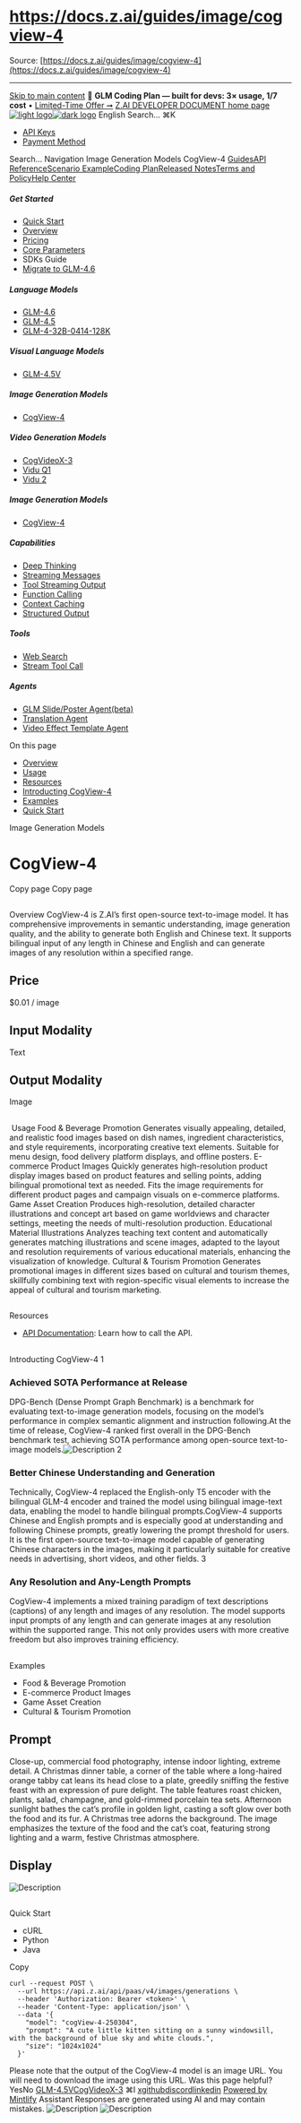 # https://docs.z.ai/guides/image/cogview-4

Source: [https://docs.z.ai/guides/image/cogview-4](https://docs.z.ai/guides/image/cogview-4)

---

[Skip to main content](https://docs.z.ai/guides/image/cogview-4#content-area)
🚀 **GLM Coding Plan — built for devs: 3× usage, 1/7 cost** • [Limited-Time Offer ➞](https://z.ai/subscribe?utm_campaign=Platform_Ops&_channel_track_key=DaprgHIc)
[Z.AI DEVELOPER DOCUMENT home page![light logo](https://mintcdn.com/zhipu-32152247/B_E8wI-eiNa1QlPV/logo/dark.svg?fit=max&auto=format&n=B_E8wI-eiNa1QlPV&q=85&s=75deefa9dea5bdbc84d4da68885c267f)![dark logo](https://mintcdn.com/zhipu-32152247/B_E8wI-eiNa1QlPV/logo/light.svg?fit=max&auto=format&n=B_E8wI-eiNa1QlPV&q=85&s=c1ecf1af358fa8eeab8c06052337f8f6)](https://z.ai/model-api)
English
Search...
⌘K
  * [API Keys](https://z.ai/manage-apikey/apikey-list)
  * [Payment Method](https://z.ai/manage-apikey/billing)


Search...
Navigation
Image Generation Models
CogView-4
[Guides](https://docs.z.ai/guides/overview/quick-start)[API Reference](https://docs.z.ai/api-reference/introduction)[Scenario Example](https://docs.z.ai/scenario-example/develop-tools/claude)[Coding Plan](https://docs.z.ai/devpack/overview)[Released Notes](https://docs.z.ai/release-notes/new-released)[Terms and Policy](https://docs.z.ai/legal-agreement/privacy-policy)[Help Center](https://docs.z.ai/help/faq)
##### Get Started
  * [Quick Start](https://docs.z.ai/guides/overview/quick-start)
  * [Overview](https://docs.z.ai/guides/overview/overview)
  * [Pricing](https://docs.z.ai/guides/overview/pricing)
  * [Core Parameters](https://docs.z.ai/guides/overview/concept-param)
  * SDKs Guide
  * [Migrate to GLM-4.6](https://docs.z.ai/guides/overview/migrate-to-glm-4.6)


##### Language Models
  * [GLM-4.6](https://docs.z.ai/guides/llm/glm-4.6)
  * [GLM-4.5](https://docs.z.ai/guides/llm/glm-4.5)
  * [GLM-4-32B-0414-128K](https://docs.z.ai/guides/llm/glm-4-32b-0414-128k)


##### Visual Language Models
  * [GLM-4.5V](https://docs.z.ai/guides/vlm/glm-4.5v)


##### Image Generation Models
  * [CogView-4](https://docs.z.ai/guides/image/cogview-4)


##### Video Generation Models
  * [CogVideoX-3](https://docs.z.ai/guides/video/cogvideox-3)
  * [Vidu Q1](https://docs.z.ai/guides/video/vidu-q1)
  * [Vidu 2](https://docs.z.ai/guides/video/vidu2)


##### Image Generation Models
  * [CogView-4](https://docs.z.ai/guides/image/cogview-4)


##### Capabilities
  * [Deep Thinking](https://docs.z.ai/guides/capabilities/thinking)
  * [Streaming Messages](https://docs.z.ai/guides/capabilities/streaming)
  * [Tool Streaming Output](https://docs.z.ai/guides/capabilities/stream-tool)
  * [Function Calling](https://docs.z.ai/guides/capabilities/function-calling)
  * [Context Caching](https://docs.z.ai/guides/capabilities/cache)
  * [Structured Output](https://docs.z.ai/guides/capabilities/struct-output)


##### Tools
  * [Web Search](https://docs.z.ai/guides/tools/web-search)
  * [Stream Tool Call](https://docs.z.ai/guides/tools/stream-tool)


##### Agents
  * [GLM Slide/Poster Agent(beta)](https://docs.z.ai/guides/agents/slide)
  * [Translation Agent](https://docs.z.ai/guides/agents/translation)
  * [Video Effect Template Agent](https://docs.z.ai/guides/agents/video-template)


On this page
  * [ Overview](https://docs.z.ai/guides/image/cogview-4#overview)
  * [ Usage](https://docs.z.ai/guides/image/cogview-4#usage)
  * [ Resources](https://docs.z.ai/guides/image/cogview-4#resources)
  * [ Introducting CogView-4](https://docs.z.ai/guides/image/cogview-4#introducting-cogview-4)
  * [ Examples](https://docs.z.ai/guides/image/cogview-4#examples)
  * [ Quick Start](https://docs.z.ai/guides/image/cogview-4#quick-start)


Image Generation Models
# CogView-4
Copy page
Copy page
##
[​](https://docs.z.ai/guides/image/cogview-4#overview)
Overview
CogView-4 is Z.AI’s first open-source text-to-image model. It has comprehensive improvements in semantic understanding, image generation quality, and the ability to generate both English and Chinese text. It supports bilingual input of any length in Chinese and English and can generate images of any resolution within a specified range.
## Price
$0.01 / image
## Input Modality
Text
## Output Modality
Image
##
[​](https://docs.z.ai/guides/image/cogview-4#usage)
Usage
Food & Beverage Promotion
Generates visually appealing, detailed, and realistic food images based on dish names, ingredient characteristics, and style requirements, incorporating creative text elements. Suitable for menu design, food delivery platform displays, and offline posters.
E-commerce Product Images
Quickly generates high-resolution product display images based on product features and selling points, adding bilingual promotional text as needed. Fits the image requirements for different product pages and campaign visuals on e-commerce platforms.
Game Asset Creation
Produces high-resolution, detailed character illustrations and concept art based on game worldviews and character settings, meeting the needs of multi-resolution production.
Educational Material Illustrations
Analyzes teaching text content and automatically generates matching illustrations and scene images, adapted to the layout and resolution requirements of various educational materials, enhancing the visualization of knowledge.
Cultural & Tourism Promotion
Generates promotional images in different sizes based on cultural and tourism themes, skillfully combining text with region-specific visual elements to increase the appeal of cultural and tourism marketing.
##
[​](https://docs.z.ai/guides/image/cogview-4#resources)
Resources
  * [API Documentation](https://docs.z.ai/api-reference/image/generate-image): Learn how to call the API.


##
[​](https://docs.z.ai/guides/image/cogview-4#introducting-cogview-4)
Introducting CogView-4
1
### Achieved SOTA Performance at Release
DPG-Bench (Dense Prompt Graph Benchmark) is a benchmark for evaluating text-to-image generation models, focusing on the model’s performance in complex semantic alignment and instruction following.At the time of release, CogView-4 ranked first overall in the DPG-Bench benchmark test, achieving SOTA performance among open-source text-to-image models.![Description](https://cdn.bigmodel.cn/markdown/1749449849627DPG-Bench.png?attname=DPG-Bench.png)
2
### Better Chinese Understanding and Generation
Technically, CogView-4 replaced the English-only T5 encoder with the bilingual GLM-4 encoder and trained the model using bilingual image-text data, enabling the model to handle bilingual prompts.CogView-4 supports Chinese and English prompts and is especially good at understanding and following Chinese prompts, greatly lowering the prompt threshold for users. It is the first open-source text-to-image model capable of generating Chinese characters in the images, making it particularly suitable for creative needs in advertising, short videos, and other fields.
3
### Any Resolution and Any-Length Prompts
CogView-4 implements a mixed training paradigm of text descriptions (captions) of any length and images of any resolution. The model supports input prompts of any length and can generate images at any resolution within the supported range. This not only provides users with more creative freedom but also improves training efficiency.
##
[​](https://docs.z.ai/guides/image/cogview-4#examples)
Examples
  * Food & Beverage Promotion
  * E-commerce Product Images
  * Game Asset Creation
  * Cultural & Tourism Promotion


## Prompt
Close-up, commercial food photography, intense indoor lighting, extreme detail. A Christmas dinner table, a corner of the table where a long-haired orange tabby cat leans its head close to a plate, greedily sniffing the festive feast with an expression of pure delight. The table features roast chicken, plants, salad, champagne, and gold-rimmed porcelain tea sets. Afternoon sunlight bathes the cat’s profile in golden light, casting a soft glow over both the food and its fur. A Christmas tree adorns the background. The image emphasizes the texture of the food and the cat’s coat, featuring strong lighting and a warm, festive Christmas atmosphere.
## Display
![Description](https://mintcdn.com/zhipu-32152247/aOvZujLeW4WS84Ft/resource/cogview-1.png?fit=max&auto=format&n=aOvZujLeW4WS84Ft&q=85&s=6e96f8a615cfdd325a7abb4369d6396c)
##
[​](https://docs.z.ai/guides/image/cogview-4#quick-start)
Quick Start
  * cURL
  * Python
  * Java


Copy
```
curl --request POST \
  --url https://api.z.ai/api/paas/v4/images/generations \
  --header 'Authorization: Bearer <token>' \
  --header 'Content-Type: application/json' \
  --data '{
    "model": "cogView-4-250304",
    "prompt": "A cute little kitten sitting on a sunny windowsill, with the background of blue sky and white clouds.",
    "size": "1024x1024"
  }'

```

Please note that the output of the CogView-4 model is an image URL. You will need to download the image using this URL.
Was this page helpful?
YesNo
[GLM-4.5V](https://docs.z.ai/guides/vlm/glm-4.5v)[CogVideoX-3](https://docs.z.ai/guides/video/cogvideox-3)
⌘I
[x](https://x.com/Zai_org)[github](https://github.com/zai-org)[discord](https://discord.gg/QR7SARHRxK)[linkedin](https://www.linkedin.com/company/zdotai/)
[Powered by Mintlify](https://mintlify.com?utm_campaign=poweredBy&utm_medium=referral&utm_source=zhipu-32152247)
Assistant
Responses are generated using AI and may contain mistakes.
![Description](https://cdn.bigmodel.cn/markdown/1749449849627DPG-Bench.png?attname=DPG-Bench.png)
![Description](https://mintcdn.com/zhipu-32152247/aOvZujLeW4WS84Ft/resource/cogview-1.png?w=560&fit=max&auto=format&n=aOvZujLeW4WS84Ft&q=85&s=d391a485c5c270d9c6391ad33a3f2730)
